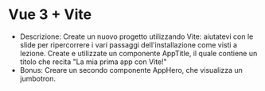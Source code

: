 # Vue 3 + Vite

- Descrizione:
  Create un nuovo progetto utilizzando Vite: aiutatevi con le slide per ripercorrere i vari passaggi dell'installazione come visti a lezione.
  Create e utilizzate un componente AppTitle, il quale contiene un titolo che recita "La mia prima app con Vite!"
- Bonus:
  Creare un secondo componente AppHero, che visualizza un jumbotron.
